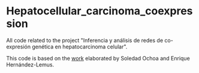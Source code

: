 # Hepatocellular_carcinoma_coexpression

All code related to the project "Inferencia y análisis de redes de co-expresión genética en hepatocarcinoma celular".

This code is based on the [work](https://github.com/CSB-IG/SGCCA) elaborated by Soledad Ochoa and Enrique Hernández-Lemus.